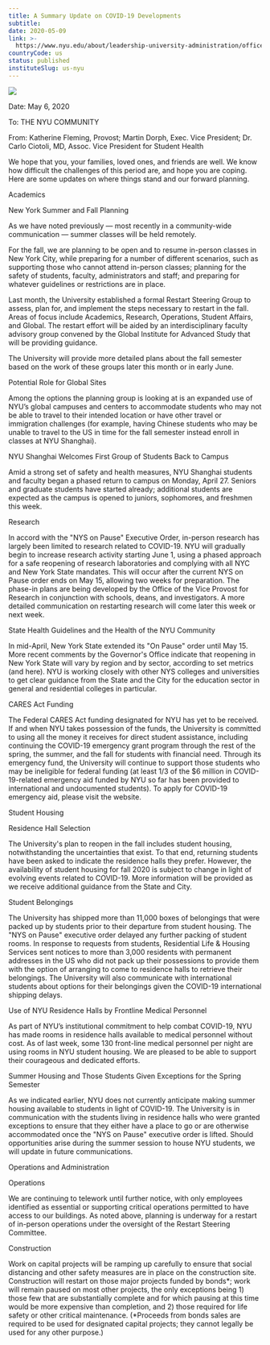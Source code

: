 ```yaml
---
title: A Summary Update on COVID-19 Developments
subtitle: 
date: 2020-05-09
link: >-
  https://www.nyu.edu/about/leadership-university-administration/office-of-the-president/office-of-the-provost/provostial-communications/a-summary-update-on-covid19-developments-may-6.html
countryCode: us
status: published
instituteSlug: us-nyu
---
```

![](http://www.nyu.edu/content/nyu/en/about/leadership-university-administration/office-of-the-president/office-of-the-provost/provostial-communications/a-summary-update-on-covid19-developments-may-6/jcr:content/image.img.480.high.jpg)

Date: May 6, 2020

To: THE NYU COMMUNITY

From: Katherine Fleming, Provost; Martin Dorph, Exec. Vice President; Dr. Carlo Ciotoli, MD, Assoc. Vice President for Student Health



We hope that you, your families, loved ones, and friends are well. We know how difficult the challenges of this period are, and hope you are coping. Here are some updates on where things stand and our forward planning.

Academics

New York Summer and Fall Planning

As we have noted previously — most recently in a community-wide communication — summer classes will be held remotely.

For the fall, we are planning to be open and to resume in-person classes in New York City, while preparing for a number of different scenarios, such as supporting those who cannot attend in-person classes; planning for the safety of students, faculty, administrators and staff; and preparing for whatever guidelines or restrictions are in place.

Last month, the University established a formal Restart Steering Group to assess, plan for, and implement the steps necessary to restart in the fall. Areas of focus include Academics, Research, Operations, Student Affairs, and Global. The restart effort will be aided by an interdisciplinary faculty advisory group convened by the Global Institute for Advanced Study that will be providing guidance.

The University will provide more detailed plans about the fall semester based on the work of these groups later this month or in early June.



Potential Role for Global Sites



Among the options the planning group is looking at is an expanded use of NYU’s global campuses and centers to accommodate students who may not be able to travel to their intended location or have other travel or immigration challenges (for example, having Chinese students who may be unable to travel to the US in time for the fall semester instead enroll in classes at NYU Shanghai).



NYU Shanghai Welcomes First Group of Students Back to Campus



Amid a strong set of safety and health measures, NYU Shanghai students and faculty began a phased return to campus on Monday, April 27. Seniors and graduate students have started already; additional students are expected as the campus is opened to juniors, sophomores, and freshmen this week.

Research



In accord with the "NYS on Pause" Executive Order, in-person research has largely been limited to research related to COVID-19. NYU will gradually begin to increase research activity starting June 1, using a phased approach for a safe reopening of research laboratories and complying with all NYC and New York State mandates. This will occur after the current NYS on Pause order ends on May 15, allowing two weeks for preparation. The phase-in plans are being developed by the Office of the Vice Provost for Research in conjunction with schools, deans, and investigators. A more detailed communication on restarting research will come later this week or next week.



State Health Guidelines and the Health of the NYU Community



In mid-April, New York State extended its "On Pause" order until May 15. More recent comments by the Governor's Office indicate that reopening in New York State will vary by region and by sector, according to set metrics (and here). NYU is working closely with other NYS colleges and universities to get clear guidance from the State and the City for the education sector in general and residential colleges in particular.

CARES Act Funding



The Federal CARES Act funding designated for NYU has yet to be received. If and when NYU takes possession of the funds, the University is committed to using all the money it receives for direct student assistance, including continuing the COVID-19 emergency grant program through the rest of the spring, the summer, and the fall for students with financial need. Through its emergency fund, the University will continue to support those students who may be ineligible for federal funding (at least 1/3 of the $6 million in COVID-19-related emergency aid funded by NYU so far has been provided to international and undocumented students). To apply for COVID-19 emergency aid, please visit the website.



Student Housing



Residence Hall Selection



The University's plan to reopen in the fall includes student housing, notwithstanding the uncertainties that exist. To that end, returning students have been asked to indicate the residence halls they prefer. However, the availability of student housing for fall 2020 is subject to change in light of evolving events related to COVID-19. More information will be provided as we receive additional guidance from the State and City.



Student Belongings



The University has shipped more than 11,000 boxes of belongings that were packed up by students prior to their departure from student housing. The "NYS on Pause" executive order delayed any further packing of student rooms. In response to requests from students, Residential Life & Housing Services sent notices to more than 3,000 residents with permanent addresses in the US who did not pack up their possessions to provide them with the option of arranging to come to residence halls to retrieve their belongings. The University will also communicate with international students about options for their belongings given the COVID-19 international shipping delays.

Use of NYU Residence Halls by Frontline Medical Personnel



As part of NYU’s institutional commitment to help combat COVID-19, NYU has made rooms in residence halls available to medical personnel without cost. As of last week, some 130 front-line medical personnel per night are using rooms in NYU student housing. We are pleased to be able to support their courageous and dedicated efforts.



Summer Housing and Those Students Given Exceptions for the Spring Semester



As we indicated earlier, NYU does not currently anticipate making summer housing available to students in light of COVID-19. The University is in communication with the students living in residence halls who were granted exceptions to ensure that they either have a place to go or are otherwise accommodated once the "NYS on Pause" executive order is lifted. Should opportunities arise during the summer session to house NYU students, we will update in future communications.



Operations and Administration



Operations



We are continuing to telework until further notice, with only employees identified as essential or supporting critical operations permitted to have access to our buildings. As noted above, planning is underway for a restart of in-person operations under the oversight of the Restart Steering Committee.



Construction



Work on capital projects will be ramping up carefully to ensure that social distancing and other safety measures are in place on the construction site. Construction will restart on those major projects funded by bonds*; work will remain paused on most other projects, the only exceptions being 1) those few that are substantially complete and for which pausing at this time would be more expensive than completion, and 2) those required for life safety or other critical maintenance. (*Proceeds from bonds sales are required to be used for designated capital projects; they cannot legally be used for any other purpose.)

